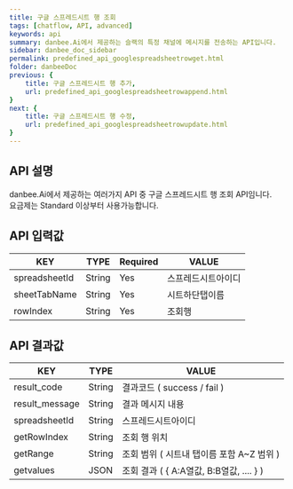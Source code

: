 ```yaml
---
title: 구글 스프레드시트 행 조회
tags: [chatflow, API, advanced]
keywords: api
summary: danbee.Ai에서 제공하는 슬랙의 특정 채널에 메시지를 전송하는 API입니다.
sidebar: danbee_doc_sidebar
permalink: predefined_api_googlespreadsheetrowget.html
folder: danbeeDoc
previous: {
    title: 구글 스프레드시트 행 추가,
    url: predefined_api_googlespreadsheetrowappend.html
}
next: {
    title: 구글 스프레드시트 행 수정,
    url: predefined_api_googlespreadsheetrowupdate.html
}
---
```


## API 설명

danbee.Ai에서 제공하는 여러가지 API 중 구글 스프레드시트 행 조회 API임니다. <br>
요금제는 Standard 이상부터 사용가능합니다. <br>

## API 입력값

| KEY | TYPE | Required | VALUE |
|--------|--------|--------|--------|
| spreadsheetId | String | Yes | 스프레드시트아이디 |
| sheetTabName | String | Yes | 시트하단탭이름 |
| rowIndex  | String | Yes | 조회행 |

## API 결과값

| KEY | TYPE | VALUE |
|--------|--------|--------|
| result_code | String | 결과코드 ( success / fail ) |
| result_message | String | 결과 메시지 내용 |
| spreadsheetId | String | 스프레드시트아이디 |
| getRowIndex | String | 조회 행 위치 |
| getRange | String | 조회 범위 ( 시트내 탭이름 포함 A~Z 범위 ) |
| getvalues | JSON | 조회 결과 ( { A:A열값, B:B열값, .... } ) |

<br />
